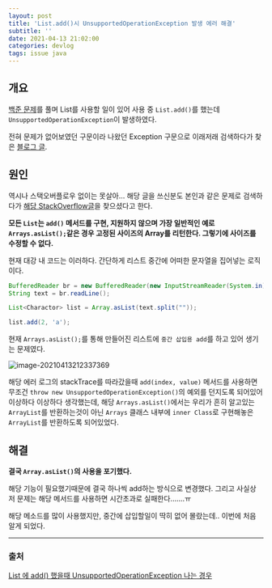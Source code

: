 ```yaml
---
layout: post
title: 'List.add()시 UnsupportedOperationException 발생 에러 해결'
subtitle: ''
date: 2021-04-13 21:02:00
categories: devlog
tags: issue java
---
```


## 개요

[백준 문제](https://www.acmicpc.net/problem/1406)를 풀며 List를 사용할 일이 있어 사용 중 `List.add()`를 했는데 `UnsupportedOperationException`이 발생하였다.

전혀 문제가 없어보였던 구문이라 나왔던 Exception 구문으로 이래저래 검색하다가 찾은 [블로그 글](https://donnaknew.tistory.com/22).

## 원인

역시나 스택오버플로우 없이는 못살아... 해당 글을 쓰신분도 본인과 같은 문제로 검색하다가 [해당 StackOverflow글](https://stackoverflow.com/questions/5755477/java-list-add-unsupportedoperationexception)을 찾으셨다고 한다.

**모든 `List`는 `add()` 메서드를 구현, 지원하지 않으며 가장 일반적인 예로 `Arrays.asList();`같은 경우 고정된 사이즈의 Array를 리턴한다. 그렇기에 사이즈를 수정할 수 없다.**

현재 대강 내 코드는 이러하다.
간단하게 리스트 중간에 어떠한 문자열을 집어넣는 로직이다.

```java
BufferedReader br = new BufferedReader(new InputStreamReader(System.in));
String text = br.readLine();

List<Charactor> list = Array.asList(text.split(""));

list.add(2, 'a');
```

현재 `Arrays.asList();`를 통해 만들어진 리스트에 `중간 삽입용 add`를 하고 있어 생기는 문제였다.

![image-20210413212337369](https://tva1.sinaimg.cn/large/008eGmZEgy1gpidy4lq81j317o0nkdj6.jpg)

해당 에러 로그의 stackTrace를 따라갔을때 `add(index, value)` 메서드를 사용하면 무조건 `throw new UnsupportedOperationException()`의 예외를 던지도록 되어있어 이상하다 이상하다 생각했는데, 해당 `Arrays.asList()`에서는 우리가 흔히 알고있는 `ArrayList`를 반환하는것이 아닌 `Arrays` 클래스 내부에 `inner Class`로 구현해놓은 `ArrayList`를 반환하도록 되어있었다.

## 해결

**결국 `Array.asList()`의 사용을 포기했다.**

해당 기능이 필요했기때문에 결국 하나씩 add하는 방식으로 변경했다.
그리고 사실상 저 문제는 해당 메서드를 사용하면 시간초과로 실패한다.......ㅠ

해당 메소드를 많이 사용했지만, 중간에 삽입할일이 딱히 없어 몰랐는데.. 이번에 처음 알게 되었다.

---

### 출처

[List 에 add() 했을때 UnsupportedOperationException 나는 경우](https://donnaknew.tistory.com/22)
